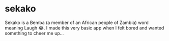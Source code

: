 # sekako
Sekako is a Bemba (a member of an African people of Zambia) word meaning Laugh 😂. I made this very basic app when I felt bored and wanted something to cheer me up...
